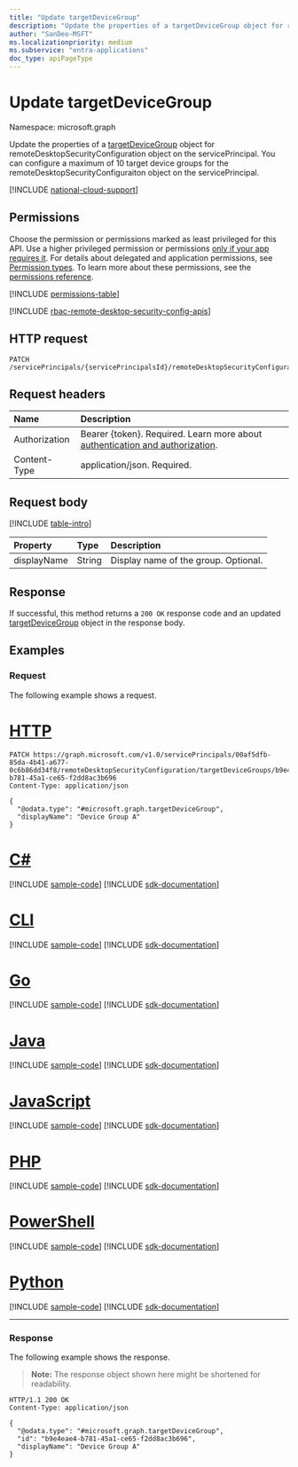 ```yaml
---
title: "Update targetDeviceGroup"
description: "Update the properties of a targetDeviceGroup object for remoteDesktopSecurityConfiguration object on the servicePrincipal."
author: "SanDeo-MSFT"
ms.localizationpriority: medium
ms.subservice: "entra-applications"
doc_type: apiPageType
---
```


# Update targetDeviceGroup
Namespace: microsoft.graph

Update the properties of a [targetDeviceGroup](../resources/targetdevicegroup.md) object for remoteDesktopSecurityConfiguration object on the servicePrincipal. You can configure a maximum of 10 target device groups for the remoteDesktopSecurityConfiguraiton object on the servicePrincipal.

[!INCLUDE [national-cloud-support](../../includes/all-clouds.md)]

## Permissions
Choose the permission or permissions marked as least privileged for this API. Use a higher privileged permission or permissions [only if your app requires it](/graph/permissions-overview#best-practices-for-using-microsoft-graph-permissions). For details about delegated and application permissions, see [Permission types](/graph/permissions-overview#permission-types). To learn more about these permissions, see the [permissions reference](/graph/permissions-reference).

<!-- { "blockType": "permissions", "name": "targetdevicegroup_update" } -->
[!INCLUDE [permissions-table](../includes/permissions/targetdevicegroup-update-permissions.md)]

[!INCLUDE [rbac-remote-desktop-security-config-apis](../includes/rbac-for-apis/rbac-remote-desktop-security-config-apis.md)]

## HTTP request

<!-- {
  "blockType": "ignored"
}
-->
``` http
PATCH /servicePrincipals/{servicePrincipalsId}/remoteDesktopSecurityConfiguration/targetDeviceGroups/{targetDeviceGroupId}
```

## Request headers
|Name|Description|
|:---|:---|
|Authorization|Bearer {token}. Required. Learn more about [authentication and authorization](/graph/auth/auth-concepts).|
|Content-Type|application/json. Required.|

## Request body
[!INCLUDE [table-intro](../../includes/update-property-table-intro.md)]


|Property|Type|Description|
|:---|:---|:---|
|displayName|String|Display name of the group. Optional.|



## Response

If successful, this method returns a `200 OK` response code and an updated [targetDeviceGroup](../resources/targetdevicegroup.md) object in the response body.

## Examples

### Request
The following example shows a request.
# [HTTP](#tab/http)
<!-- {
  "blockType": "request",
  "name": "update_targetdevicegroup"
}
-->
``` http
PATCH https://graph.microsoft.com/v1.0/servicePrincipals/00af5dfb-85da-4b41-a677-0c6b86dd34f8/remoteDesktopSecurityConfiguration/targetDeviceGroups/b9e4eae4-b781-45a1-ce65-f2dd8ac3b696
Content-Type: application/json

{
  "@odata.type": "#microsoft.graph.targetDeviceGroup",
  "displayName": "Device Group A"
}
```

# [C#](#tab/csharp)
[!INCLUDE [sample-code](../includes/snippets/csharp/update-targetdevicegroup-csharp-snippets.md)]
[!INCLUDE [sdk-documentation](../includes/snippets/snippets-sdk-documentation-link.md)]

# [CLI](#tab/cli)
[!INCLUDE [sample-code](../includes/snippets/cli/update-targetdevicegroup-cli-snippets.md)]
[!INCLUDE [sdk-documentation](../includes/snippets/snippets-sdk-documentation-link.md)]

# [Go](#tab/go)
[!INCLUDE [sample-code](../includes/snippets/go/update-targetdevicegroup-go-snippets.md)]
[!INCLUDE [sdk-documentation](../includes/snippets/snippets-sdk-documentation-link.md)]

# [Java](#tab/java)
[!INCLUDE [sample-code](../includes/snippets/java/update-targetdevicegroup-java-snippets.md)]
[!INCLUDE [sdk-documentation](../includes/snippets/snippets-sdk-documentation-link.md)]

# [JavaScript](#tab/javascript)
[!INCLUDE [sample-code](../includes/snippets/javascript/update-targetdevicegroup-javascript-snippets.md)]
[!INCLUDE [sdk-documentation](../includes/snippets/snippets-sdk-documentation-link.md)]

# [PHP](#tab/php)
[!INCLUDE [sample-code](../includes/snippets/php/update-targetdevicegroup-php-snippets.md)]
[!INCLUDE [sdk-documentation](../includes/snippets/snippets-sdk-documentation-link.md)]

# [PowerShell](#tab/powershell)
[!INCLUDE [sample-code](../includes/snippets/powershell/update-targetdevicegroup-powershell-snippets.md)]
[!INCLUDE [sdk-documentation](../includes/snippets/snippets-sdk-documentation-link.md)]

# [Python](#tab/python)
[!INCLUDE [sample-code](../includes/snippets/python/update-targetdevicegroup-python-snippets.md)]
[!INCLUDE [sdk-documentation](../includes/snippets/snippets-sdk-documentation-link.md)]

---

### Response
The following example shows the response.
>**Note:** The response object shown here might be shortened for readability.
<!-- {
  "blockType": "response",
  "truncated": true,
  "@odata.type": "microsoft.graph.targetDeviceGroup"
}
-->
``` http
HTTP/1.1 200 OK
Content-Type: application/json

{
  "@odata.type": "#microsoft.graph.targetDeviceGroup",
  "id": "b9e4eae4-b781-45a1-ce65-f2dd8ac3b696",
  "displayName": "Device Group A"
}
```
